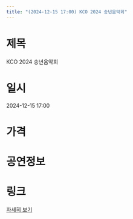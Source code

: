 ```yaml
---
title: "(2024-12-15 17:00) KCO 2024 송년음악회"
---
```


# 제목
KCO 2024 송년음악회

# 일시
2024-12-15 17:00

# 가격


# 공연정보
  
  


# 링크
[자세히 보기](https://www.sac.or.kr/site/main/show/show_view?SN=60861 "https://www.sac.or.kr/site/main/show/show_view?SN=60861")
